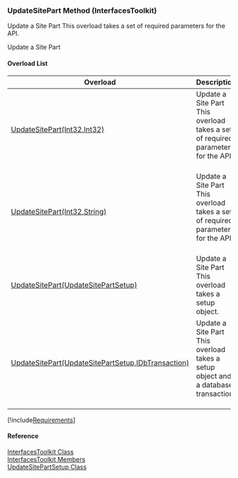 ﻿### UpdateSitePart Method (InterfacesToolkit)

Update a Site Part This overload takes a set of required parameters for the API.

Update a Site Part

#### Overload List

| Overload | Description |
| --- | --- |
| [UpdateSitePart(Int32,Int32)](FChoice.Toolkits.Clarify~FChoice.Toolkits.Clarify.Interfaces.InterfacesToolkit~UpdateSitePart(Int32,Int32).md) | Update a Site Part This overload takes a set of required parameters for the API.   |
| [UpdateSitePart(Int32,String)](FChoice.Toolkits.Clarify~FChoice.Toolkits.Clarify.Interfaces.InterfacesToolkit~UpdateSitePart(Int32,String).md) | Update a Site Part This overload takes a set of required parameters for the API.   |
| [UpdateSitePart(UpdateSitePartSetup)](FChoice.Toolkits.Clarify~FChoice.Toolkits.Clarify.Interfaces.InterfacesToolkit~UpdateSitePart(UpdateSitePartSetup).md) | Update a Site Part This overload takes a setup object.   |
| [UpdateSitePart(UpdateSitePartSetup,IDbTransaction)](FChoice.Toolkits.Clarify~FChoice.Toolkits.Clarify.Interfaces.InterfacesToolkit~UpdateSitePart(UpdateSitePartSetup,IDbTransaction).md) | Update a Site Part This overload takes a setup object and a database transaction.   |

[!include[Requirements](../partials/requirements.md)]



#### Reference

[InterfacesToolkit Class](FChoice.Toolkits.Clarify~FChoice.Toolkits.Clarify.Interfaces.InterfacesToolkit.md)  
[InterfacesToolkit Members](FChoice.Toolkits.Clarify~FChoice.Toolkits.Clarify.Interfaces.InterfacesToolkit_members.md)  
[UpdateSitePartSetup Class](FChoice.Toolkits.Clarify~FChoice.Toolkits.Clarify.Interfaces.UpdateSitePartSetup.md)